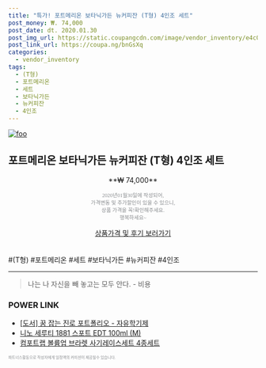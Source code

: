 ```yaml
--- 
title: "특가! 포트메리온 보타닉가든 뉴커피잔 (T형) 4인조 세트" 
post_money: ₩. 74,000 
post_date: dt. 2020.01.30 
post_img_url: https://static.coupangcdn.com/image/vendor_inventory/e4c0/4fe927f75563c5184a17a28644c3ccd1ece83f5c21691e80aa9fd7084bae.png 
post_link_url: https://coupa.ng/bnGsXq 
categories: 
  - vendor_inventory 
tags: 
  - (T형) 
  - 포트메리온 
  - 세트 
  - 보타닉가든 
  - 뉴커피잔 
  - 4인조 
--- 
```

[![foo](https://static.coupangcdn.com/image/vendor_inventory/e4c0/4fe927f75563c5184a17a28644c3ccd1ece83f5c21691e80aa9fd7084bae.png)](https://coupa.ng/bnGsXq) 

## 포트메리온 보타닉가든 뉴커피잔 (T형) 4인조 세트 
<p style="text-align: center;">**₩ 74,000**</p> 
<p style="text-align: center;"><span style="color: #898c8f; font-family: Georgia,Times,serif; font-size: 0.75em;">2020년01월30일에 작성되어, <br>가격변동 및 추가할인이 있을 수 있으니,<br> 상품 가격을 꼭!확인해주세요.<br>행복하세요~</span> 
</p>	 
<div markdown="0" style="text-align: center;"><a href="https://coupa.ng/bnGsXq" class="btn btn--success">상품가격 및 후기 보러가기</a></div> 
<br><br> 
  #(T형) #포트메리온 #세트 #보타닉가든 #뉴커피잔 #4인조 
<hr> 

> 나는 나 자신을 빼 놓고는 모두 안다. - 비용 


### POWER LINK

* <a href="https://blog.naver.com/sakai111/221778083988" target="_blank">[도서] 꿈 잡는 진로 포트폴리오 - 자유학기제</a>
* <a href="https://blog.naver.com/fasyy4321/221780468060" target="_blank">니노 세루티 1881 스포트 EDT 100ml (M)</a>
* <a href="https://blog.naver.com/sakai111/221784660819" target="_blank">컴포트랩 볼륨업 브라렛 사기레이스세트 4종세트</a>

<span style="color: #898c8f; font-family: Georgia,Times,serif; font-size: 0.55em;">파트너스활동으로 작성자에게 일정액의 커미션이 제공될수 있습니다.</span> 
